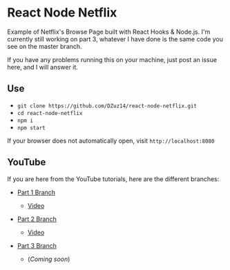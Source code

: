 # React Node Netflix

Example of Netflix's Browse Page built with React Hooks & Node.js. I'm currently still working on part 3, whatever I have done is the same code you see on the master branch.

If you have any problems running this on your machine, just post an issue here, and I will answer it.

## Use

- `git clone https://github.com/DZuz14/react-node-netflix.git`
- `cd react-node-netflix`
- `npm i`
- `npm start`

If your browser does not automatically open, visit `http://localhost:8080`

## YouTube

If you are here from the YouTube tutorials, here are the different branches:

- [Part 1 Branch](https://github.com/DZuz14/react-node-netflix/tree/part-1) 
  - [Video](https://www.youtube.com/watch?v=5FfZkowBz-s)

- [Part 2 Branch](https://github.com/DZuz14/react-node-netflix/tree/part-2) 
  - [Video](https://www.youtube.com/watch?v=NHFZvwDO8e0)

- [Part 3 Branch](https://github.com/DZuz14/react-node-netflix/tree/part-3) 
  - (*Coming soon*)

